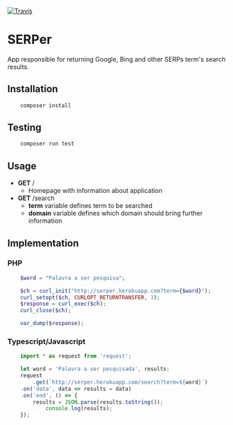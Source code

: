 [![Travis](https://img.shields.io/travis/rust-lang/rust.svg)]()

# SERPer
App responsible for returning Google, Bing and other SERPs term's search results.

## Installation
```bash
    composer install
```

## Testing
```bash
    composer run test
```

## Usage
* **GET** /
    * Homepage with information about application
* **GET** /search
    * **term** variable defines term to be searched
    * **domain** variable defines which domain should bring further information

## Implementation

### PHP
```php
    $word = "Palavra a ser pesquisa";

    $ch = curl_init("http://serper.herokuapp.com?term={$word}");
    curl_setopt($ch, CURLOPT_RETURNTRANSFER, 1);
    $response = curl_exec($ch);
    curl_close($ch);

    var_dump($response);
```

### Typescript/Javascript
```javascript
    import * as request from 'request';

    let word = 'Palavra a ser pesquisada', results;
    request
        .get(`http://serper.herokuapp.com/search?term=${word}`)
	.on('data', data => results = data)
	.on('end', () => {
	    results = JSON.parse(results.toString());
            console.log(results);
	});
```
